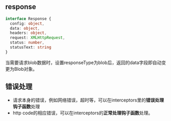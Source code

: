 ## response
``` ts
interface Response {
  config: object,
  data: object,
  headers: object,
  request: XMLHttpRequest,
  status: number,
  statusText: string
}
```

当需要请求blob数据时，设置responseType为blob后，返回的data字段即自动变更为Blob对象。

## 错误处理
- 请求本身的错误，例如网络错误，超时等，可以在interceptors里的**错误处理钩子函数**处理
- http code的相应错误，可以在interceptors的**正常处理钩子函数**处理。